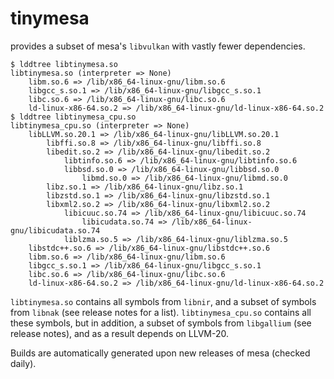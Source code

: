 # tinymesa

provides a subset of mesa's `libvulkan` with vastly fewer dependencies.

```
$ lddtree libtinymesa.so
libtinymesa.so (interpreter => None)
    libm.so.6 => /lib/x86_64-linux-gnu/libm.so.6
    libgcc_s.so.1 => /lib/x86_64-linux-gnu/libgcc_s.so.1
    libc.so.6 => /lib/x86_64-linux-gnu/libc.so.6
    ld-linux-x86-64.so.2 => /lib/x86_64-linux-gnu/ld-linux-x86-64.so.2
$ lddtree libtinymesa_cpu.so
libtinymesa_cpu.so (interpreter => None)
    libLLVM.so.20.1 => /lib/x86_64-linux-gnu/libLLVM.so.20.1
        libffi.so.8 => /lib/x86_64-linux-gnu/libffi.so.8
        libedit.so.2 => /lib/x86_64-linux-gnu/libedit.so.2
            libtinfo.so.6 => /lib/x86_64-linux-gnu/libtinfo.so.6
            libbsd.so.0 => /lib/x86_64-linux-gnu/libbsd.so.0
                libmd.so.0 => /lib/x86_64-linux-gnu/libmd.so.0
        libz.so.1 => /lib/x86_64-linux-gnu/libz.so.1
        libzstd.so.1 => /lib/x86_64-linux-gnu/libzstd.so.1
        libxml2.so.2 => /lib/x86_64-linux-gnu/libxml2.so.2
            libicuuc.so.74 => /lib/x86_64-linux-gnu/libicuuc.so.74
                libicudata.so.74 => /lib/x86_64-linux-gnu/libicudata.so.74
            liblzma.so.5 => /lib/x86_64-linux-gnu/liblzma.so.5
    libstdc++.so.6 => /lib/x86_64-linux-gnu/libstdc++.so.6
    libm.so.6 => /lib/x86_64-linux-gnu/libm.so.6
    libgcc_s.so.1 => /lib/x86_64-linux-gnu/libgcc_s.so.1
    libc.so.6 => /lib/x86_64-linux-gnu/libc.so.6
    ld-linux-x86-64.so.2 => /lib/x86_64-linux-gnu/ld-linux-x86-64.so.2
```

`libtinymesa.so` contains all symbols from `libnir`, and a subset of symbols
from `libnak` (see release notes for a list). `libtinymesa_cpu.so` contains
all these symbols, but in addition, a subset of symbols from `libgallium`
(see release notes), and as a result depends on LLVM-20.

Builds are automatically generated upon new releases of mesa (checked daily).

